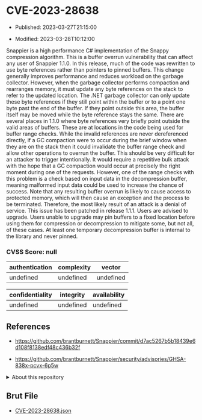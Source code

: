 # CVE-2023-28638

- Published: 2023-03-27T21:15:00

- Modified: 2023-03-28T10:12:00

Snappier is a high performance C# implementation of the Snappy compression algorithm. This is a buffer overrun vulnerability that can affect any user of Snappier 1.1.0. In this release, much of the code was rewritten to use byte references rather than pointers to pinned buffers. This change generally improves performance and reduces workload on the garbage collector. However, when the garbage collector performs compaction and rearranges memory, it must update any byte references on the stack to refer to the updated location. The .NET garbage collector can only update these byte references if they still point within the buffer or to a point one byte past the end of the buffer. If they point outside this area, the buffer itself may be moved while the byte reference stays the same. There are several places in 1.1.0 where byte references very briefly point outside the valid areas of buffers. These are at locations in the code being used for buffer range checks. While the invalid references are never dereferenced directly, if a GC compaction were to occur during the brief window when they are on the stack then it could invalidate the buffer range check and allow other operations to overrun the buffer. This should be very difficult for an attacker to trigger intentionally. It would require a repetitive bulk attack with the hope that a GC compaction would occur at precisely the right moment during one of the requests. However, one of the range checks with this problem is a check based on input data in the decompression buffer, meaning malformed input data could be used to increase the chance of success. Note that any resulting buffer overrun is likely to cause access to protected memory, which will then cause an exception and the process to be terminated. Therefore, the most likely result of an attack is a denial of service. This issue has been patched in release 1.1.1. Users are advised to upgrade. Users unable to upgrade may pin buffers to a fixed location before using them for compression or decompression to mitigate some, but not all, of these cases. At least one temporary decompression buffer is internal to the library and never pinned.

### CVSS Score: **null**

| authentication | complexity | vector |
| --- | --- | --- |
| undefined | undefined | undefined |

| confidentiality | integrity | availability |
| --- | --- | --- |
| undefined | undefined | undefined |

## References

* https://github.com/brantburnett/Snappier/commit/d7ac5267b5b18439e6d108f8138edf48c436b32f

* https://github.com/brantburnett/Snappier/security/advisories/GHSA-838x-pcvx-6p5w

<details>
<summary>About this repository</summary> 

  This repository is part of the project [Live Hack CVE](https://github.com/Live-Hack-CVE). Main website can be found [www.live-hack.org](https://www.live-hack.org) 
  
  Made by [Sn0wAlice](https://github.com/Sn0wAlice) for the people that care about security and need to have a feed of the latest CVEs. Hope you enjoy it, don't forget to star the repo and follow me on [Twitter](https://twitter.com/Sn0wAlice) and [Github](https://github.com/Sn0wAlice). And that is my [personnal website](https://www.alice-snow.me/)

  - [Home Page](https://github.com/Live-Hack-CVE)
  - [Framework](https://github.com/Live-Hack-CVE/cve-framework)
  - [CVE database](https://github.com/Live-Hack-CVE/full_database)
  - [Changelog](https://github.com/Live-Hack-CVE/Changelog)
</details>

## Brut File

* [CVE-2023-28638.json](https://raw.githubusercontent.com/Live-Hack-CVE/full_database/main/cves/2023/CVE-2023-28638.json)

